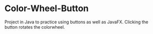 # Color-Wheel-Button
Project in Java to practice using buttons as well as JavaFX. Clicking the button rotates the colorwheel.
